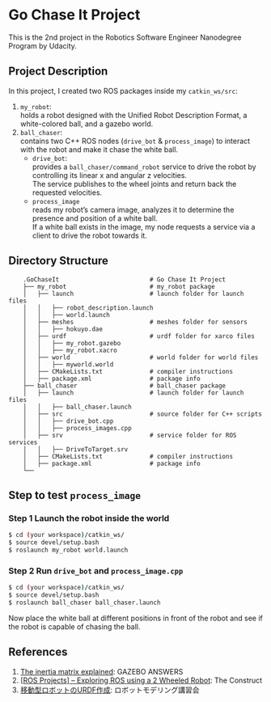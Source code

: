 # Go Chase It Project  
This is the 2nd project in the Robotics Software Engineer Nanodegree Program by Udacity.
  
## Project Description  
In this project, I created two ROS packages inside my `catkin_ws/src`:  
1. `my_robot`:  
holds a robot designed with the Unified Robot Description Format, a white-colored ball, and a gazebo world.  
2. `ball_chaser`:  
contains two C++ ROS nodes (`drive_bot` & `process_image`) to interact with the robot and make it chase the white ball.  
    - `drive_bot`:  
    provides a `ball_chaser/command_robot` service to drive the robot by controlling its linear x and angular z velocities.  
    The service publishes to the wheel joints and return back the requested velocities.  
    - `process_image`  
    reads my robot’s camera image, analyzes it to determine the presence and position of a white ball.  
    If a white ball exists in the image, my node requests a service via a client to drive the robot towards it.  
    
## Directory Structure  
```
    .GoChaseIt                         # Go Chase It Project
    ├── my_robot                       # my_robot package                   
    │   ├── launch                     # launch folder for launch files   
    │   │   ├── robot_description.launch
    │   │   ├── world.launch
    │   ├── meshes                     # meshes folder for sensors
    │   │   ├── hokuyo.dae
    │   ├── urdf                       # urdf folder for xarco files
    │   │   ├── my_robot.gazebo
    │   │   ├── my_robot.xacro
    │   ├── world                      # world folder for world files
    │   │   ├── myworld.world
    │   ├── CMakeLists.txt             # compiler instructions
    │   ├── package.xml                # package info
    ├── ball_chaser                    # ball_chaser package                   
    │   ├── launch                     # launch folder for launch files   
    │   │   ├── ball_chaser.launch
    │   ├── src                        # source folder for C++ scripts
    │   │   ├── drive_bot.cpp
    │   │   ├── process_images.cpp
    │   ├── srv                        # service folder for ROS services
    │   │   ├── DriveToTarget.srv
    │   ├── CMakeLists.txt             # compiler instructions
    │   ├── package.xml                # package info                  
    └──                                                           
```
 
## Step to test `process_image`
### Step 1 Launch the robot inside the world 
```sh
$ cd (your workspace)/catkin_ws/  
$ source devel/setup.bash  
$ roslaunch my_robot world.launch
```
### Step 2 Run `drive_bot` and `process_image.cpp`  
```sh
$ cd (your workspace)/catkin_ws/  
$ source devel/setup.bash  
$ roslaunch ball_chaser ball_chaser.launch
```
Now place the white ball at different positions in front of the robot and see if the robot is capable of chasing the ball.

 
## References  
1. [The inertia matrix explained](http://answers.gazebosim.org/question/4372/the-inertia-matrix-explained/): GAZEBO ANSWERS  
2. [[ROS Projects] – Exploring ROS using a 2 Wheeled Robot](http://www.theconstructsim.com/ros-projects-exploring-ros-using-2-wheeled-robot-part-1/): The Construct  
3. [移動型ロボットのURDF作成](https://gbiggs.github.io/rosjp_urdf_tutorial_text/mobile_robot_urdf.html): ロボットモデリング講習会

  
